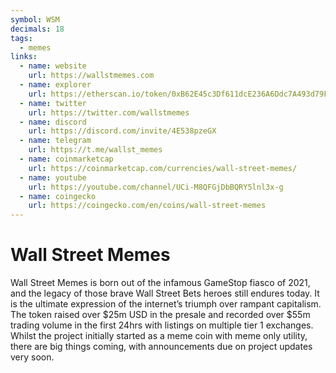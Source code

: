 ```yaml
---
symbol: WSM
decimals: 18
tags:
  - memes
links:
  - name: website
    url: https://wallstmemes.com
  - name: explorer
    url: https://etherscan.io/token/0xB62E45c3Df611dcE236A6Ddc7A493d79F9DFadEf
  - name: twitter
    url: https://twitter.com/wallstmemes
  - name: discord
    url: https://discord.com/invite/4E538pzeGX
  - name: telegram
    url: https://t.me/wallst_memes
  - name: coinmarketcap
    url: https://coinmarketcap.com/currencies/wall-street-memes/
  - name: youtube
    url: https://youtube.com/channel/UCi-M8QFGjDbBQRY5lnl3x-g
  - name: coingecko
    url: https://coingecko.com/en/coins/wall-street-memes
---
```


# Wall Street Memes

Wall Street Memes is born out of the infamous GameStop fiasco of 2021, and the legacy of those brave Wall Street Bets heroes still endures today. It is the ultimate expression of the internet’s triumph over rampant capitalism. The token raised over $25m USD in the presale and recorded over $55m trading volume in the first 24hrs with listings on multiple tier 1 exchanges. Whilst the project initially started as a meme coin with meme only utility, there are big things coming, with announcements due on project updates very soon.
